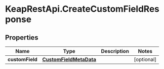 # KeapRestApi.CreateCustomFieldResponse

## Properties

Name | Type | Description | Notes
------------ | ------------- | ------------- | -------------
**customField** | [**CustomFieldMetaData**](CustomFieldMetaData.md) |  | [optional] 


